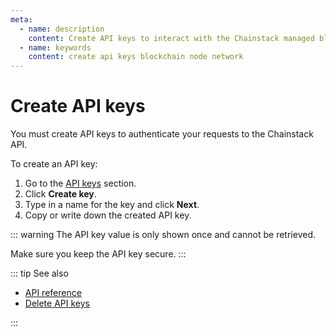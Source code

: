 ```yaml
---
meta:
  - name: description
    content: Create API keys to interact with the Chainstack managed blockchain services through API.
  - name: keywords
    content: create api keys blockchain node network
---
```


# Create API keys

You must create API keys to authenticate your requests to the Chainstack API.

To create an API key:

1. Go to the <a href="https://chainstack.com/user/settings/api-keys" target="_blank">API keys</a> section.
1. Click **Create key**.
1. Type in a name for the key and click **Next**.
1. Copy or write down the created API key.

::: warning
The API key value is only shown once and cannot be retrieved.

Make sure you keep the API key secure.
:::

::: tip See also

* [API reference](/api/api-reference)
* [Delete API keys](/api/delete-api-keys)

:::
